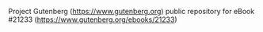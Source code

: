 Project Gutenberg (https://www.gutenberg.org) public repository for eBook #21233 (https://www.gutenberg.org/ebooks/21233)

